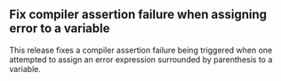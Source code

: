## Fix compiler assertion failure when assigning error to a variable

This release fixes a compiler assertion failure being triggered when one attempted to assign an error expression surrounded by parenthesis to a variable.
